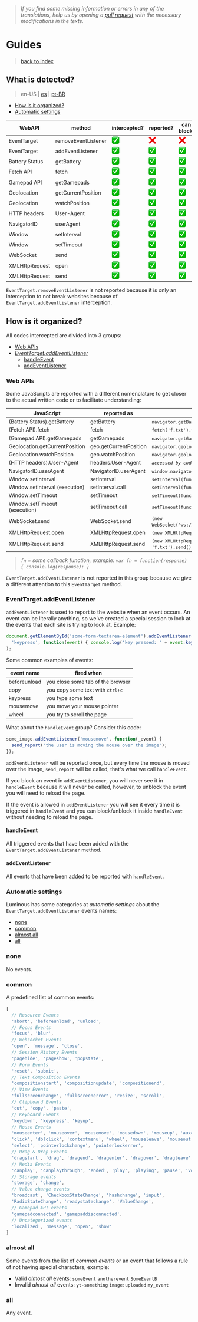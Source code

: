 > *If you find some missing information or errors in any of the translations, help us by opening a [pull request](https://github.com/gbaptista/luminous/pulls) with the necessary modifications in the texts.*

# Guides
> [back to index](../)

## What is detected?
> en-US | [es](../../../es/guides/how-it-works/what-is-detected.md) | [pt-BR](../../../pt-BR/guides/how-it-works/what-is-detected.md)

- [How is it organized?](#how-is-it-organized)
- [Automatic settings](#automatic-settings)

| WebAPI         | method              | intercepted?                                                                   | reported?                                                                      | can be blocked?                                                                 |
| -------------- | ------------------- | ------------------------------------------------------------------------------ | ------------------------------------------------------------------------------ | ------------------------------------------------------------------------------ |
| EventTarget    | removeEventListener | ![white_check_mark](../../../../images/doc/global/guides/white_check_mark.png) | ![x](../../../../images/doc/global/guides/x.png)                               | ![x](../../../../images/doc/global/guides/x.png)                               |
| EventTarget    | addEventListener    | ![white_check_mark](../../../../images/doc/global/guides/white_check_mark.png) | ![white_check_mark](../../../../images/doc/global/guides/white_check_mark.png) | ![white_check_mark](../../../../images/doc/global/guides/white_check_mark.png) |
| Battery Status | getBattery          | ![white_check_mark](../../../../images/doc/global/guides/white_check_mark.png) | ![white_check_mark](../../../../images/doc/global/guides/white_check_mark.png) | ![white_check_mark](../../../../images/doc/global/guides/white_check_mark.png) |
| Fetch API      | fetch               | ![white_check_mark](../../../../images/doc/global/guides/white_check_mark.png) | ![white_check_mark](../../../../images/doc/global/guides/white_check_mark.png) | ![white_check_mark](../../../../images/doc/global/guides/white_check_mark.png) |
| Gamepad API    | getGamepads         | ![white_check_mark](../../../../images/doc/global/guides/white_check_mark.png) | ![white_check_mark](../../../../images/doc/global/guides/white_check_mark.png) | ![white_check_mark](../../../../images/doc/global/guides/white_check_mark.png) |
| Geolocation    | getCurrentPosition  | ![white_check_mark](../../../../images/doc/global/guides/white_check_mark.png) | ![white_check_mark](../../../../images/doc/global/guides/white_check_mark.png) | ![white_check_mark](../../../../images/doc/global/guides/white_check_mark.png) |
| Geolocation    | watchPosition       | ![white_check_mark](../../../../images/doc/global/guides/white_check_mark.png) | ![white_check_mark](../../../../images/doc/global/guides/white_check_mark.png) | ![white_check_mark](../../../../images/doc/global/guides/white_check_mark.png) |
| HTTP headers   | User-Agent          | ![white_check_mark](../../../../images/doc/global/guides/white_check_mark.png) | ![white_check_mark](../../../../images/doc/global/guides/white_check_mark.png) | ![white_check_mark](../../../../images/doc/global/guides/white_check_mark.png) |
| NavigatorID    | userAgent           | ![white_check_mark](../../../../images/doc/global/guides/white_check_mark.png) | ![white_check_mark](../../../../images/doc/global/guides/white_check_mark.png) | ![white_check_mark](../../../../images/doc/global/guides/white_check_mark.png) |
| Window         | setInterval         | ![white_check_mark](../../../../images/doc/global/guides/white_check_mark.png) | ![white_check_mark](../../../../images/doc/global/guides/white_check_mark.png) | ![white_check_mark](../../../../images/doc/global/guides/white_check_mark.png) |
| Window         | setTimeout          | ![white_check_mark](../../../../images/doc/global/guides/white_check_mark.png) | ![white_check_mark](../../../../images/doc/global/guides/white_check_mark.png) | ![white_check_mark](../../../../images/doc/global/guides/white_check_mark.png) |
| WebSocket      | send                | ![white_check_mark](../../../../images/doc/global/guides/white_check_mark.png) | ![white_check_mark](../../../../images/doc/global/guides/white_check_mark.png) | ![white_check_mark](../../../../images/doc/global/guides/white_check_mark.png) |
| XMLHttpRequest | open                | ![white_check_mark](../../../../images/doc/global/guides/white_check_mark.png) | ![white_check_mark](../../../../images/doc/global/guides/white_check_mark.png) | ![white_check_mark](../../../../images/doc/global/guides/white_check_mark.png) |
| XMLHttpRequest | send                | ![white_check_mark](../../../../images/doc/global/guides/white_check_mark.png) | ![white_check_mark](../../../../images/doc/global/guides/white_check_mark.png) | ![white_check_mark](../../../../images/doc/global/guides/white_check_mark.png) |

`EventTarget.removeEventListener` is not reported because it is only an interception to not break websites because of `EventTarget.addEventListener` interception.

## How is it organized?

All codes intercepted are divided into 3 groups:
- [Web APIs](#web-apis)
- [*EventTarget.addEventListener*](#eventtargetaddeventlistener)
  - [handleEvent](#handleevent)
  - [addEventListener](#addeventlistener)

### Web APIs

Some JavaScripts are reported with a different nomenclature to get closer to the actual written code or to facilitate understanding:

| JavaScript                     | reported as            | example code                                         |
| ------------------------------ | ---------------------- | ---------------------------------------------------- |
| (Battery Status).getBattery    | getBattery             | `navigator.getBattery().then(fn)`                    |
| (Fetch API).fetch              | fetch                  | `fetch('f.txt').then(fn)`                            |
| (Gamepad API).getGamepads      | getGamepads            | `navigator.getGamepads()`                            |
| Geolocation.getCurrentPosition | geo.getCurrentPosition | `navigator.geolocation.getCurrentPosition(fn)`       |
| Geolocation.watchPosition      | geo.watchPosition      | `navigator.geolocation.watchPosition(fn)`            |
| (HTTP headers).User-Agent      | headers.User-Agent     | *`accessed by code on server side`*                  |
| NavigatorID.userAgent          | NavigatorID.userAgent  | `window.navigator.userAgent`                         |
| Window.setInterval             | setInterval            | `setInterval(function() { }, 1000)`                  |
| Window.setInterval (execution) | setInterval.call       | `setInterval(function() { /*call*/ }, 1000)`         |
| Window.setTimeout              | setTimeout             | `setTimeout(function() { }, 1000)`                   |
| Window.setTimeout (execution)  | setTimeout.call        | `setTimeout(function() { /*call*/ }, 1000)`          |
| WebSocket.send                 | WebSocket.send         | `(new WebSocket('ws://host:80')).send('hello')`      |
| XMLHttpRequest.open            | XMLHttpRequest.open    | `(new XMLHttpRequest()).open('GET', 'f.txt')`        |
| XMLHttpRequest.send            | XMLHttpRequest.send    | `(new XMLHttpRequest()).open('GET', 'f.txt').send()` |

> *`fn` = some callback function, example: `var fn = function(response) { console.log(response); }`*

`EventTarget.addEventListener` is not reported in this group because we give a different attention to this `EventTarget` method.

### EventTarget.addEventListener

`addEventListener` is used to report to the website when an event occurs. An event can be literally anything, so we've created a special session to look at the events that each site is trying to look at. Example:
```javascript
document.getElementById('some-form-textarea-element').addEventListener(
  'keypress', function(event) { console.log('key pressed: ' + event.key); }
);
```

Some common examples of events:

| event name   | fired when                        |
| ------------ | --------------------------------- |
| beforeunload | you close some tab of the browser |
| copy         | you copy some text with `ctrl+c`  |
| keypress     | you type some text                |
| mousemove    | you move your mouse pointer       |
| wheel        | you try to scroll the page        |

What about the `handleEvent` group? Consider this code:

```javascript
some_image.addEventListener('mousemove', function(_event) {
  send_report('the user is moving the mouse over the image');
});
```

`addEventListener` will be reported once, but every time the mouse is moved over the image, `send_report` will be called, that's what we call `handleEvent`.

If you block an event in `addEventListener`, you will never see it in `handleEvent` because it will never be called, however, to unblock the event you will need to reload the page.

If the event is allowed in `addEventListener` you will see it every time it is triggered in `handleEvent` and you can block/unblock it inside `handleEvent` without needing to reload the page.

#### handleEvent

All triggered events that have been added with the `EventTarget.addEventListener` method.

#### addEventListener

All events that have been added to be reported with `handleEvent`.

### Automatic settings

Luminous has some categories at *automatic settings* about the `EventTarget.addEventListener` events names:

- [none](#none)
- [common](#common)
- [almost all](#almost-all)
- [all](#all)

### none

No events.

### common

A predefined list of common events:
```javascript
[
  // Resource Events
  'abort', 'beforeunload', 'unload',
  // Focus Events
  'focus', 'blur',
  // Websocket Events
  'open', 'message', 'close',
  // Session History Events
  'pagehide', 'pageshow', 'popstate',
  // Form Events
  'reset', 'submit',
  // Text Composition Events
  'compositionstart', 'compositionupdate', 'compositionend',
  // View Events
  'fullscreenchange', 'fullscreenerror', 'resize', 'scroll',
  // Clipboard Events
  'cut', 'copy', 'paste',
  // Keyboard Events
  'keydown', 'keypress', 'keyup',
  // Mouse Events
  'mouseenter', 'mouseover', 'mousemove', 'mousedown', 'mouseup', 'auxclick',
  'click', 'dblclick', 'contextmenu', 'wheel', 'mouseleave', 'mouseout',
  'select', 'pointerlockchange', 'pointerlockerror',
  // Drag & Drop Events
  'dragstart', 'drag', 'dragend', 'dragenter', 'dragover', 'dragleave', 'drop',
  // Media Events
  'canplay', 'canplaythrough', 'ended', 'play', 'playing', 'pause', 'volumechange',
  // Storage events
  'storage', 'change',
  // Value change events
  'broadcast', 'CheckboxStateChange', 'hashchange', 'input',
  'RadioStateChange', 'readystatechange', 'ValueChange',
  // Gamepad API events
  'gamepadconnected', 'gamepaddisconnected',
  // Uncategorized events
  'localized', 'message', 'open', 'show'
]
```

### almost all
Some events from the list of *common events* or an event that follows a rule of not having special characters, example:

- Valid *almost all* events: `someEvent` `anotherevent` `SomeEventB`
- Invalid *almost all* events: `yt-something` `image:uploaded` `my_event`

### all

Any event.
